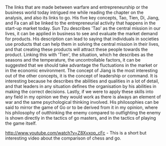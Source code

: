 The links that are made between warfare and entrepreneurship or the
business world today intrigued me while reading the chapter on the
analysis, and also its links to go. His five key concepts, Tao, Tien,
Di, Jiang, and Fa can all be linked to the entrepreneurial activity
that happens in the start-up market today. Sun Tzu describes 'Tao' as
the central mission in our lives, it can be applied in business to see
and evaluate the market demand for products. His description can lead
to saying that individuals in societies use products that can help
them in solving the central mission in their lives, and that creating
these products will attract these people towards the product. Linking
this with 'Tien', the situation, which he describes as the seasons and
the temperature, the uncontrollable factors, it can be suggested that
we should take advantage the fluctuations in the market or in the
economic environment. The concept of Jiang is the most interesting out
of the other concepts, it is the concept of leadership or command. It
is interesting because he describes the abilities and qualities in a
lot of detail, and that leaders in any situation defines the
organisation by his abilities in making the correct decisions. Lastly,
if we were to apply these skills into any field in my opinion we they
would work as there is always an element of war and the same
psychological thinking involved. His philosophies can be said to
mirror the game of Go or to be derived from it in my opinion, where
his philosophy of outthinking the enemy compared to outfighting the
enemy is shown directly in the tactics of go masters, and in the
tactics of playing the game itself.

http://www.youtube.com/watch?v=Z8Xvxop_cFc - This is a short but
interesting video about the comparison of chess and go.